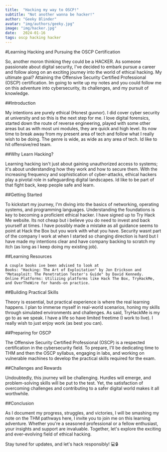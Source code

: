 ```yaml
---
title:  "Hacking my way to OSCP!"
subtitle: "Not another wanna be hacker!"
author: "Geeky Blinder"
avatar: "img/authors/geeky.jpg"
image: "img/hacker.jpg"
date:   2024-01-16
tags: oscp hacking hacker
---
```


#Learning Hacking and Pursuing the OSCP Certification

So, another moron thinking they could be a HACKER. As someone passionate about digital security, I've decided to embark pursue a career and follow along on an exciting journey into the world of ethical hacking. 
My ultimate goal? Attaining the Offensive Security Certified Professional (OSCP) certification. 
Im going to write up my notes and you could follow me on this adventure into cybersecurity, its challenges, and my pursuit of knowledge.

##Introduction

My intentions are purely ethical (Honest guvnor). 
I did cover cyber security at university and so this is the next step for me. I love digital forensics, started down the route of reverse engineering, played with some other areas but as with most uni modules, they are quick and high level. 
Its now time to break away from my present area of tech and follow what I really wish to be doing. The genre is wide, as wide as any area of tech. Id like to hit offensive/red team.

##Why Learn Hacking?

Learning hacking isn't just about gaining unauthorized access to systems; it's about understanding how they work and how to secure them. With the increasing frequency and sophistication of cyber-attacks, ethical hackers play a pivotal role in safeguarding digital landscapes.
Id like to be part of that fight back, keep people safe and learn.

##Getting Started

To kickstart my journey, I'm diving into the basics of networking, operating systems, and programming languages. Understanding the foundations is key to becoming a proficient ethical hacker.
I have  signed up to Try Hack Me website. Its not cheap but i believe you do need to invest and back yourself at times. I have possibly made a mistake as all guidance seems to point at Hack the Box but you work with what you have. Security wasnt part of the company I work at when I started so changing direction is hard but I have made my intentions clear and have company backing to scratch my itch (as long as I keep doing my existing job).

##Learning Resources

    A couple books ive been advised to look at
    Books: "Hacking: The Art of Exploitation" by Jon Erickson and "Metasploit: The Penetration Tester's Guide" by David Kennedy.
    Online Platforms: Utilizing platforms like Hack The Box, TryHackMe, and OverTheWire for hands-on practice.

##Building Practical Skills

Theory is essential, but practical experience is where the real learning happens. I plan to immerse myself in real-world scenarios, honing my skills through simulated environments and challenges.
As said, TryHackMe is my go to as we speak. I have a life so have limited freetime (I work to live). I really wish to just enjoy work (as best you can).

##Preparing for OSCP

The Offensive Security Certified Professional (OSCP) is a respected certification in the cybersecurity field. To prepare, I'll be dedicating time to THM and then the OSCP syllabus, engaging in labs, and working on vulnerable machines to develop the practical skills required for the exam.

##Challenges and Rewards

Undoubtedly, this journey will be challenging. Hurdles will emerge, and problem-solving skills will be put to the test. Yet, the satisfaction of overcoming challenges and contributing to a safer digital world makes it all worthwhile.

##Conclusion

As I document my progress, struggles, and victories, I will be smashing my note on the THM pathways here, I invite you to join me on this learning adventure. Whether you're a seasoned professional or a fellow enthusiast, your insights and support are invaluable. Together, let's explore the exciting and ever-evolving field of ethical hacking.

Stay tuned for updates, and let's hack responsibly! 💻🔒